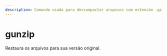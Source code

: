 ```yaml
---
description: Comando usado para descompactar arquivos com extensão .gz
---
```


# gunzip

Restaura os arquivos para sua versão original.
